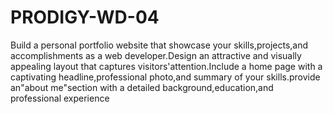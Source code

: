 # PRODIGY-WD-04
Build a personal portfolio website that showcase your skills,projects,and accomplishments as a web developer.Design an attractive and visually appealing layout that captures visitors'attention.Include a home page with a captivating headline,professional photo,and summary of your skills.provide an"about me"section with a detailed background,education,and professional experience
